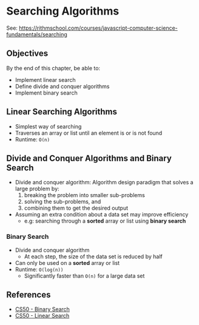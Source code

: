 # Searching Algorithms

See:
<https://rithmschool.com/courses/javascript-computer-science-fundamentals/searching>

## Objectives

By the end of this chapter, be able to:

- Implement linear search
- Define divide and conquer algorithms
- Implement binary search

## Linear Searching Algorithms

- Simplest way of searching
- Traverses an array or list until an element is or is not found
- Runtime: `O(n)`

## Divide and Conquer Algorithms and Binary Search

- Divide and conquer algorithm: Algorithm design paradigm that solves a large
  problem by:
  1. breaking the problem into smaller sub-problems
  2. solving the sub-problems, and
  3. combining them to get the desired output
- Assuming an extra condition about a data set may improve efficiency
  - e.g: searching through a **sorted** array or list using **binary search**

### Binary Search

- Divide and conquer algorithm
  - At each step, the size of the data set is reduced by half
- Can only be used on a **sorted** array or list
- Runtime: `O(log(n))`
  - Significantly faster than `O(n)` for a large data set

## References

- [CS50 - Binary Search][1]
- [CS50 - Linear Search][2]

[1]: https://youtube.com/watch?v=5xlIPT1FRcA
[2]: https://youtube.com/watch?v=vZWfKBdSgXI
